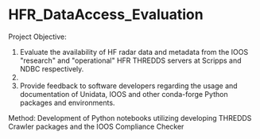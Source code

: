 # HFR_DataAccess_Evaluation

Project Objective:

1. Evaluate the availability of HF radar data and metadata from the IOOS "research" and "operational" HFR THREDDS servers at Scripps and NDBC respectively.
2.
2. Provide feedback to software developers regarding the usage and documentation of Unidata, IOOS and other conda-forge Python packages and environments.

Method:
Development of Python notebooks utilizing developing THREDDS Crawler packages and the IOOS Compliance Checker
